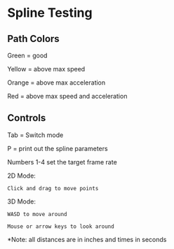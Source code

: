 # Spline Testing

## Path Colors
Green = good

Yellow = above max speed

Orange = above max acceleration

Red = above max speed and acceleration


## Controls
Tab = Switch mode

P = print out the spline parameters

Numbers 1-4 set the target frame rate

2D Mode:

	Click and drag to move points

3D Mode:

	WASD to move around

	Mouse or arrow keys to look around

*Note: all distances are in inches and times in seconds
